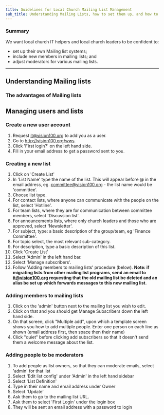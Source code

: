 ```yaml
---
title: Guidelines for Local Church Mailing List Management
sub_title: Understanding Mailing Lists, how to set them up, and how to manage members and moderators
---
```


### Summary
We want local church IT helpers and local church leaders to be confident to:
- set up their own Mailing list systems;
- include new members in mailing lists; and
- adjust moderators for various mailing lists.  

***

Understanding Mailing lists
---------------

### The advantages of Mailing lists


Managing users and lists
---------------

### Create a new user account
1.  Request it@vision100.org to add you as a user.
2.  Go to http://vision100.org/wws.
3.  Click 'First login?' on the left hand side.
4.  Fill in your email address to get a password sent to you.

### Creating a new list
1.  Click on 'Create List'
2.  In 'List Name' type the name of the list. This will appear before @ in the email address, eg. committee@vision100.org - the list name would be 'committee'.
3.  Choose list type.
  1.  For contact lists, where anyone can communicate with the people on the list, select 'Hotline'.
  2.  For team lists, where they are for communication between committee members, select 'Discussion list'.
  3.  For announcements lists, where only church leaders and those who are approved, select 'Newsletter'.
4.  For subject, type: a basic description of the group/team, eg 'Finance Committee'.
5.  For topic select, the most relevant sub-category.
6.  For description, type a basic description of this list.
7.  Click 'Create List'
8.  Select 'Admin' in the left hand bar.
9.  Select 'Manage subscribers'.
10. Follow 'Adding members to mailing lists' procedure (below).
**Note: if migrating lists from other mailing list programs, send an email to it@vision100.org
requesting that the old mailing list be deleted and an alias be set up which forwards
messages to this new mailing list.**

### Adding members to mailing lists
1.  Click on the 'admin' button next to the mailing list you wish to edit.
2.  Click on that and you should get Manage Subscribers down the left hand side.
3.  On that screen, click "Multiple add", upon which a template screen shows you how to add multiple people. Enter one person on each line as shown (email address first, then space then their name)
4.  Click "quiet" before clicking add subscribers so that it doesn't send them a welcome message about the list.

### Adding people to be moderators
1.  To add people as list owners, so that they can moderate emails, select 'admin' for that list
2.  Select 'Edit list config' under 'Admin' in the left hand sidebar
3.  Select 'List Definition'
4.  Type in their name and email address under Owner
5.  Select 'Update'
6.  Ask them to go to the mailing list URL.
7.  Ask them to select 'First Login' under the login box
8.  They will be sent an email address with a password to login

